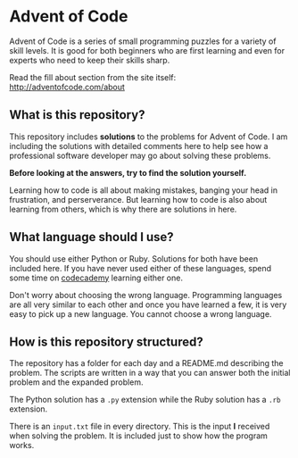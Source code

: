 Advent of Code
==============
Advent of Code is a series of small programming puzzles for a variety of
skill levels. It is good for both beginners who are first learning and
even for experts who need to keep their skills sharp.

Read the fill about section from the site itself:
http://adventofcode.com/about

What is this repository?
------------------------
This repository includes **solutions** to the problems for Advent of Code.
I am including the solutions with detailed comments here to help see how
a professional software developer may go about solving these problems.

**Before looking at the answers, try to find the solution yourself.**

Learning how to code is all about making mistakes, banging your head in
frustration, and perserverance. But learning how to code is also about
learning from others, which is why there are solutions in here.

What language should I use?
---------------------------
You should use either Python or Ruby. Solutions for both have been
included here. If you have never used either of these languages, spend
some time on [codecademy](https://www.codecademy.com/) learning either
one.

Don't worry about choosing the wrong language.  Programming languages
are all very similar to each other and once you have learned a few, it
is very easy to pick up a new language. You cannot choose a wrong
language.

How is this repository structured?
----------------------------------
The repository has a folder for each day and a README.md describing the
problem. The scripts are written in a way that you can answer both the
initial problem and the expanded problem.

The Python solution has a `.py` extension while the Ruby solution has a
`.rb` extension.

There is an `input.txt` file in every directory. This is the input **I**
received when solving the problem. It is included just to show how the
program works.
